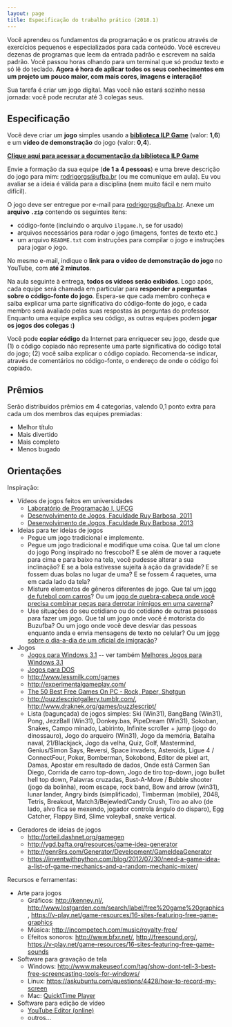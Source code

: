 ```yaml
---
layout: page
title: Especificação do trabalho prático (2018.1)
---
```


Você aprendeu os fundamentos da programação e os praticou através de exercícios pequenos e especializados para cada conteúdo. Você escreveu dezenas de programas que leem da entrada padrão e escrevem na saída padrão. Você passou horas olhando para um terminal que só produz texto e só lê do teclado.  **Agora é hora de aplicar todos os seus conhecimentos em um projeto um pouco maior, com mais cores, imagens e interação!**

Sua tarefa é criar um jogo digital. Mas você não estará sozinho nessa jornada: você pode recrutar até 3 colegas seus.

## Especificação

Você deve criar um **jogo** simples usando a **[biblioteca ILP Game](sdl/ilpgame)** (valor: **1,6**) e um **vídeo de demonstração** do jogo (valor: **0,4**).

**[Clique aqui para acessar a documentação da biblioteca ILP Game](sdl/ilpgame)**

Envie a formação da sua equipe (**de 1 a 4 pessoas**) e uma breve descrição do jogo para mim: <rodrigorgs@ufba.br> (ou me comunique em aula). Eu vou avaliar se a ideia é válida para a disciplina (nem muito fácil e nem muito difícil).

O jogo deve ser entregue por e-mail para <rodrigorgs@ufba.br>. Anexe um **arquivo `.zip`** contendo os seguintes itens:

- código-fonte (incluindo o arquivo `ilpgame.h`, se for usado)
- arquivos necessários para rodar o jogo (imagens, fontes de texto etc.)
- um arquivo `README.txt` com instruções para compilar o jogo e instruções para jogar o jogo.

No mesmo e-mail, indique o **link para o vídeo de demonstração do jogo** no YouTube, com **até 2 minutos**.

Na aula seguinte à entrega, **todos os vídeos serão exibidos**. Logo após, cada equipe será chamada em particular para **responder a perguntas sobre o código-fonte do jogo**. Espera-se que cada membro conheça e saiba explicar uma parte significativa do código-fonte do jogo, e cada membro será avaliado pelas suas respostas às perguntas do professor. Enquanto uma equipe explica seu código, as outras equipes podem **jogar os jogos dos colegas :)**

Você pode **copiar código** da Internet para enriquecer seu jogo, desde que (1) o código copiado não represente uma parte significativa do código total do jogo; (2) você saiba explicar o código copiado. Recomenda-se indicar, através de comentários no código-fonte, o endereço de onde o código foi copiado.

## Prêmios

Serão distribuídos prêmios em 4 categorias, valendo 0,1 ponto extra para cada um dos membros das equipes premiadas:

- Melhor título
- Mais divertido
- Mais completo
- Menos bugado

## Orientações

Inspiração:

- Vídeos de jogos feitos em universidades
    + [Laboratório de Programação I, UFCG](https://www.youtube.com/results?search_query=%28pygame+OR+lab+prog+1%29+ufcg)
    + [Desenvolvimento de Jogos, Faculdade Ruy Barbosa, 2011](https://www.youtube.com/playlist?list=PL79AAB0814FBA4674)
    + [Desenvolvimento de Jogos, Faculdade Ruy Barbosa, 2013](https://www.youtube.com/playlist?list=PLL_iKJ-wRbvuDzBf4oi9LNMxac41GiN0Z)
- Ideias para ter ideias de jogos
    + Pegue um jogo tradicional e implemente.
    + Pegue um jogo tradicional e modifique uma coisa. Que tal um clone do jogo Pong inspirado no frescobol? E se além de mover a raquete para cima e para baixo na tela, você pudesse alterar a sua inclinação? E se a bola estivesse sujeita à ação da gravidade? E se fossem duas bolas no lugar de uma? E se fossem 4 raquetes, uma em cada lado da tela?
    + Misture elementos de gêneros diferentes de jogo. Que tal um [jogo de futebol com carros](https://www.rocketleague.com/)? Ou um [jogo de quebra-cabeça onde você precisa combinar peças para derrotar inimigos em uma caverna](https://en.wikipedia.org/wiki/10000000_(video_game))?
    + Use situações do seu cotidiano ou do cotidiano de outras pessoas para fazer um jogo. Que tal um jogo onde você é motorista do Buzufba? Ou um jogo onde você deve desviar das pessoas enquanto anda e envia mensagens de texto no celular? Ou um [jogo sobre o dia-a-dia de um oficial de imigração](http://papersplea.se/)?
- Jogos
    + [Jogos para Windows 3.1](https://archive.org/details/softwarelibrary_win3_games?&sort=-downloads) -- ver também [Melhores Jogos para Windows 3.1](http://www.arkade.com.br/direto-pre-historia-melhores-jogos-windows-31/)
    + [Jogos para DOS](https://archive.org/details/softwarelibrary_msdos_games)
    + <http://www.lessmilk.com/games>
    + <http://experimentalgameplay.com/>
    + [The 50 Best Free Games On PC - Rock, Paper, Shotgun](https://www.rockpapershotgun.com/2016/10/31/the-50-best-free-games-on-pc/)
    + <http://puzzlescriptgallery.tumblr.com/>, <http://www.draknek.org/games/puzzlescript/>
    + Lista (bagunçada) de jogos simples: Ski (Win31), BangBang (Win31), Pong, JezzBall (Win31), Donkey.bas, PipeDream (Win31), Sokoban, Snakes, Campo minado, Labirinto, Infinite scroller + jump (jogo do dinossauro), Jogo do arqueiro (Win31), Jogo da memória, Batalha naval, 21/Blackjack, Jogo da velha, Quiz, Golf, Mastermind, Genius/Simon Says, Reversi, Space invaders, Asteroids, Ligue 4 / ConnectFour, Poker, Bomberman, Sokobond, Editor de pixel art, Damas, Apostar em resultado de dados, Onde está Carmen San Diego, Corrida de carro top-down, Jogo de tiro top-down, jogo bullet hell top down, Palavras cruzadas, Bust-A-Move / Bubble shooter (jogo da bolinha), room escape, rock band, Bow and arrow (win31), lunar lander, Angry birds (simplificado), Timberman (mobile), 2048, Tetris, Breakout, Match3/Bejewled/Candy Crush, Tiro ao alvo (de lado, alvo fica se mexendo, jogador controla ângulo do disparo), Egg Catcher, Flappy Bird, Slime voleyball, snake vertical.
+ Geradores de ideias de jogos
    - <http://orteil.dashnet.org/gamegen>
    - <http://ygd.bafta.org/resources/game-idea-generator>
    - <http://genr8rs.com/Generator/Development/GameIdeaGenerator>
    - <https://inventwithpython.com/blog/2012/07/30/need-a-game-idea-a-list-of-game-mechanics-and-a-random-mechanic-mixer/>

Recursos e ferramentas:

- Arte para jogos
    + Gráficos: <http://kenney.nl/>, <http://www.lostgarden.com/search/label/free%20game%20graphics>, <https://v-play.net/game-resources/16-sites-featuring-free-game-graphics>
    + Música: <http://incompetech.com/music/royalty-free/>
    + Efeitos sonoros: <http://www.bfxr.net/>, <http://freesound.org/>, <https://v-play.net/game-resources/16-sites-featuring-free-game-sounds>
- Software para gravação de tela
    + Windows: <http://www.makeuseof.com/tag/show-dont-tell-3-best-free-screencasting-tools-for-windows/>
    + Linux: <https://askubuntu.com/questions/4428/how-to-record-my-screen>
    + Mac: [QuicktTime Player](https://www.abeautifulsite.net/recording-a-screencast-with-quicktime)
- Software para edição de vídeo
    + [YouTube Editor (online)](https://www.youtube.com/editor)
    + outros...
